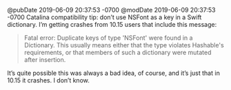 @pubDate 2019-06-09 20:37:53 -0700
@modDate 2019-06-09 20:37:53 -0700
Catalina compatibility tip: don’t use NSFont as a key in a Swift dictionary. I’m getting crashes from 10.15 users that include this message:

> Fatal error: Duplicate keys of type 'NSFont' were found in a Dictionary. This usually means either that the type violates Hashable's requirements, or that members of such a dictionary were mutated after insertion.

It’s quite possible this was always a bad idea, of course, and it’s just that in 10.15 it crashes. I don’t know.
